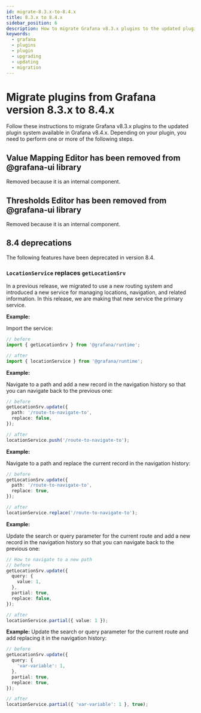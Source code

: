 ```yaml
---
id: migrate-8.3.x-to-8.4.x
title: 8.3.x to 8.4.x
sidebar_position: 6
description: How to migrate Grafana v8.3.x plugins to the updated plugin system available in Grafana v8.4.x.
keywords:
  - grafana
  - plugins
  - plugin
  - upgrading
  - updating
  - migration
---
```


# Migrate plugins from Grafana version 8.3.x to 8.4.x

Follow these instructions to migrate Grafana v8.3.x plugins to the updated plugin system available in Grafana v8.4.x. Depending on your plugin, you need to perform one or more of the following steps.

## Value Mapping Editor has been removed from @grafana-ui library

Removed because it is an internal component.

## Thresholds Editor has been removed from @grafana-ui library

Removed because it is an internal component.

## 8.4 deprecations

The following features have been deprecated in version 8.4.

### `LocationService` replaces `getLocationSrv`

In a previous release, we migrated to use a new routing system and introduced a new service for managing locations, navigation, and related information. In this release, we are making that new service the primary service.

**Example:**

Import the service:

```ts
// before
import { getLocationSrv } from '@grafana/runtime';

// after
import { locationService } from '@grafana/runtime';
```

**Example:**

Navigate to a path and add a new record in the navigation history so that you can navigate back to the previous one:

```ts
// before
getLocationSrv.update({
  path: '/route-to-navigate-to',
  replace: false,
});

// after
locationService.push('/route-to-navigate-to');
```

**Example:**

Navigate to a path and replace the current record in the navigation history:

```ts
// before
getLocationSrv.update({
  path: '/route-to-navigate-to',
  replace: true,
});

// after
locationService.replace('/route-to-navigate-to');
```

**Example:**

Update the search or query parameter for the current route and add a new record in the navigation history so that you can navigate back to the previous one:

```ts
// How to navigate to a new path
// before
getLocationSrv.update({
  query: {
    value: 1,
  },
  partial: true,
  replace: false,
});

// after
locationService.partial({ value: 1 });
```

**Example:** Update the search or query parameter for the current route and add replacing it in the navigation history:

```ts
// before
getLocationSrv.update({
  query: {
    'var-variable': 1,
  },
  partial: true,
  replace: true,
});

// after
locationService.partial({ 'var-variable': 1 }, true);
```

